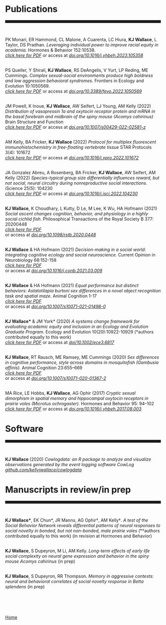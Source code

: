 <body>
		
<div class="container">
<div class="blurb">
	
<h1>Publications</h1>
<hr style="height:9px;color:#84949B"><br>
	
PK Monari, ER Hammond, CL Malone, A Cuarenta, LC Hiura, <b>KJ Wallace</b>, L Taylor, DS Pradhan. <i>Leveraging individual power to improve racial equity in academia.</i> Hormones & Behavior 152:10538.<br> 
<a href="https://kellyjwallace.github.io/images/published_works/Monari et al 2023 leveraging power in academia.pdf"><i>click here for PDF</i></a> 
or access at <a href = "https://doi.org/10.1016/j.yhbeh.2023.105358"><i>doi.org/10.1016/j.yhbeh.2023.105358</i></a><br><br>		

PS Queller, Y Shirali, <b>KJ Wallace</b>, RS DeAngelis, V Yurt, LP Reding, ME Cummings. <i>Complex sexual-social environments produce high boldness and low aggression behavioral syndromes.</i> Frontiers in Ecology and Evolution 10:1050569.<br> 
<a href="https://kellyjwallace.github.io/images/published_works/Queller et al 2022 behavioral syndromes.pdf"><i>click here for PDF</i></a> 
or access at <a href = "https://doi.org/10.3389/fevo.2022.1050569"><i>doi.org/10.3389/fevo.2022.1050569</i></a><br><br>	
	
JM Powell, K Inoue, <b>KJ Wallace</b>, AW Seifert, LJ Young, AM Kelly (2022) <i>Distribution of vasopressin 1a and oxytocin receptor protein and mRNA in the basal forebrain and midbrain of the spiny mouse (Acomys cahirinus)</i> Brain Structure and Function<br>
<a href="https://kellyjwallace.github.io/images/published_works/Powell_et_al_2022_distribution_of_v1ar_in_spiny_mouse.pdf"><i>click here for PDF</i></a> 
or access at <a href = "https://link.springer.com/article/10.1007/s00429-022-02581-z"><i>doi.org/10.1007/s00429-022-02581-z</i></a><br><br>		
	
AM Kelly, BA Fricker, <b>KJ Wallace</b> (2022) <i>Protocol for multiplex fluorescent immunohistochemistry in free-floating vertebrate tissue</i> STAR Protocols 3(4): 101672<br>
<a href="https://kellyjwallace.github.io/images/published_works/Kelly_Fricker_Wallace_2022_IHC_protocol.pdf"><i>click here for PDF</i></a> 
or access at <a href = "https://www.sciencedirect.com/science/article/pii/S2666166722005524?via%3Dihub"><i>doi.org/10.1016/j.xpro.2022.101672</i></a><br><br>
	
JA Gonzalez Abreu, A Rosenberg, BA Fricker, <b>KJ Wallace</b>, AW Seifert, AM Kelly (2022) <i> Species-typical group size differentially influences reward, but not social, neural circuitry during nonreproductive social interactions.</i> iScience 25(5): 104230 <br>
<a href="https://kellyjwallace.github.io/images/published_works/Gonzalez_Abreu_et_al_2022_species_typical_group_size.pdf"><i>click here for PDF</i></a> 
or access at <a href = "https://www.cell.com/iscience/fulltext/S2589-0042(22)00500-4?_returnURL=https%3A%2F%2Flinkinghub.elsevier.com%2Fretrieve%2Fpii%2FS2589004222005004%3Fshowall%3Dtrue"><i>doi.org/10.1016/j.isci.2022.104230</i></a><br><br>


<b>KJ Wallace</b>, K Choudhary, L Kutty, D Le, M Lee, K Wu, HA Hofmann (2021) <i>Social ascent changes cognition, behavior, and physiology in a highly social cichlid fish. </i> Philosophical Transactions of the Royal Society B 377: 20200448 <br>
<a href="https://kellyjwallace.github.io/images/published_works/Wallace_et_al_2022_status_differences_burtoni.pdf"><i>click here for PDF</i></a>	
or access at <a href = "https://royalsocietypublishing.org/doi/10.1098/rstb.2020.0448"><i>doi.org/10.1098/rstb.2020.0448</i></a><br><br>

<b>KJ Wallace</b> & HA Hofmann (2021) <i> Decision-making in a social world: integrating cognitive ecology and social neuroscience.</i> Current Opinion in Neurobiology 68:152-158 <br>
<a href="https://kellyjwallace.github.io/images/published_works/Wallace_&_Hofmann_2021_curr_opin_neuro_review.pdf"><i>click here for PDF</i></a>	
or access at <a href = "https://www.sciencedirect.com/science/article/abs/pii/S0959438821000349?via%3Dihub"><i>doi.org/10.1016/j.conb.2021.03.009</i></a> <br><br>

<b>KJ Wallace</b> & HA Hofmann (2021)<i> Equal performance but distinct behaviors: Astatotilapia burtoni sex differences in a novel object recognition task and spatial maze. </i> Animal Cognition 1-17 <br>
<a href="https://kellyjwallace.github.io/images/published_works/Wallace_&_Hofmann_2021_sex_differences_burtoni.pdf"><i>click here for PDF</i></a>	
or access at <a href = "https://link.springer.com/article/10.1007/s10071-021-01498-0"><i>doi.org/10.1007/s10071-021-01498-0</i></a><br><br>

<b>KJ Wallace*</b> & JM York* (2020) <i> A systems change framework for evaluating academic equity and inclusion in an Ecology and Evolution Graduate Program.  </i> Ecology and Evolution 10(20):10922-10929 (*authors contributed equally to this work) <br>
<a href="https://kellyjwallace.github.io/images/published_works/Wallace_&_York_2020_systems_change_education.pdf"><i>click here for PDF</i></a>	
or access at <a href="https://onlinelibrary.wiley.com/doi/full/10.1002/ece3.6817"><i>doi/10.1002/ece3.6817</i></a><br><br>

<b>KJ Wallace</b>, RT Rausch, ME Ramsey, ME Cummings (2020) <i>Sex differences in cognitive performance, style across domains in mosquitofish (Gambusia affinis).</i> Animal Cognition 23:655–669 <br>
<a href="https://kellyjwallace.github.io/images/published_works/Wallace_et_al_2020_sex_differences_gambusia.pdf"><i>click here for PDF</i></a>	
or access at <a href = "https://doi.org/10.1007/s10071-020-01367-2"><i>doi.org/10.1007/s10071-020-01367-2</i></a> <br><br>

MA Rice, LE Hobbs, <b> KJ Wallace</b>, AG Ophir (2017) <i>Cryptic sexual dimorphism in spatial memory and hippocampal oxytocin receptors in prairie voles (Microtus ochrogaster). </i> Hormones and Behavior 95: 94–102 <br>
<a href="https://kellyjwallace.github.io/images/published_works/Rice_et_al_2017_sex_differences_prairie_vole.pdf"><i>click here for PDF</i></a>
or access at <a href="https://doi.org/10.1016/j.yhbeh.2017.08.003"><i>doi.org/10.1016/j.yhbeh.2017.08.003</i></a><br> 


<h1>Software</h1>
<hr style="height:9px;color:#84949B"><br>

<b>KJ Wallace </b>(2020) <i>Cowlogdata: an R package to analyze and visualize observations generated by the event logging software CowLog</i> <br><a href = "https://github.com/kellyjwallace/cowlogdata"><i>github.com/kellyjwallace/cowlogdata</i></a>

	
	

<h1>Manuscripts in review/in prep</h1>
<hr style="height:9px;color:#84949B"><br>	
	
<b>KJ Wallace*</b>, EK Chun*, JR Manns, AG Ophir†, AM Kelly†. <i>A test of the Social Behavior Network reveals differential patterns of neural responses to social novelty in bonded, but not non-bonded, male prairie voles</i> (*†authors contributed equally to this work) (in revision at Hormones and Behavior)<br><br>		
	
<b>KJ Wallace</b>, S Dupeyron, M Li, AM Kelly. <i>Long-term effects of early life social complexity on neural gene expression and behavior in the spiny mouse Acomys cahirinus</i> (in prep)<br><br>

<b>KJ Wallace</b>, S Dupeyron, RR Thompson. <i>Memory in aggressive contests: neural and behavioral correlates of social novelty response in Betta splendens</i> (in prep) <br><br>
	
	
	









<br><br>	
<a href="../">Home</a>
